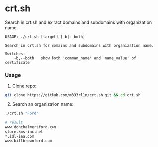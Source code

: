 # crt.sh
Search in crt.sh and extract domains and subdomains with organization name.

```
USAGE: ./crt.sh [target] [-b|--both]

Search in crt.sh for domains and subdomains with organization name.

Switches:
	-b,--both	show both 'comman_name' and 'name_value' of certificate
```


### Usage
1. Clone repo:
```bash
git clone https://github.com/m333rl1n/crt.sh.git && cd crt.sh
```
2. Search an organization name:
```bash
./crt.sh "Ford"

# result
www.donchalmersford.com
store.kms-inc.net
*.idl-iaa.com
www.billbrownford.com
```
